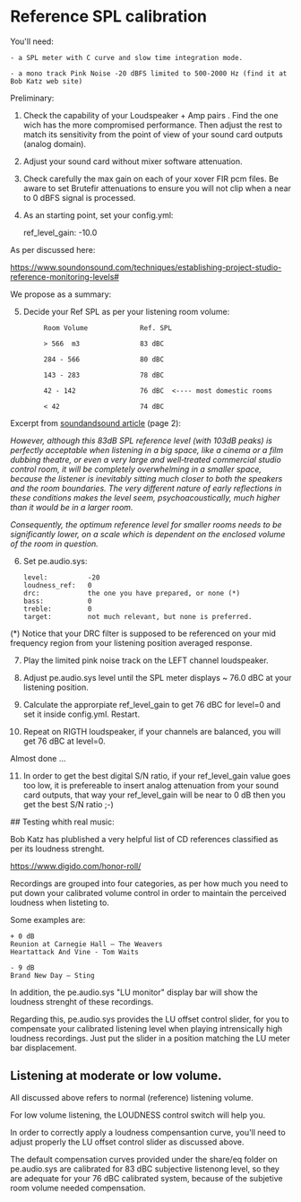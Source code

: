 # Reference SPL calibration


You'll need:

    - a SPL meter with C curve and slow time integration mode.

    - a mono track Pink Noise -20 dBFS limited to 500-2000 Hz (find it at Bob Katz web site)

Preliminary:


1. Check the capability of your Loudspeaker + Amp pairs . Find the one wich has the more compromised performance. Then adjust the rest to match its sensitivity from the point of view of your sound card outputs (analog domain).

2. Adjust your sound card without mixer software attenuation.

3. Check carefully the max gain on each of your xover FIR pcm files. Be aware to set Brutefir attenuations to ensure you will not clip when a near to 0 dBFS signal is processed.

4. As an starting point, set your config.yml:

    ref_level_gain: -10.0


As per discussed here:

https://www.soundonsound.com/techniques/establishing-project-studio-reference-monitoring-levels#

We propose as a summary:

5. Decide your Ref SPL as per your listening room volume:

            Room Volume             Ref. SPL

            > 566  m3               83 dBC

            284 - 566               80 dBC

            143 - 283               78 dBC

            42 - 142                76 dBC  <---- most domestic rooms

            < 42                    74 dBC

Excerpt from [soundandsound article](https://www.soundonsound.com/techniques/establishing-project-studio-reference-monitoring-levels?page=2) (page 2):


*However, although this 83dB SPL reference level (with 103dB peaks) is perfectly acceptable when listening in a big space, like a cinema or a film dubbing theatre, or even a very large and well‑treated commercial studio control room, it will be completely overwhelming in a smaller space, because the listener is inevitably sitting much closer to both the speakers and the room boundaries. The very different nature of early reflections in these conditions makes the level seem, psychoacoustically, much higher than it would be in a larger room.*

*Consequently, the optimum reference level for smaller rooms needs to be significantly lower, on a scale which is dependent on the enclosed volume of the room in question.*



6. Set pe.audio.sys:

    ```
    level:          -20
    loudness_ref:   0
    drc:            the one you have prepared, or none (*)
    bass:           0
    treble:         0
    target:         not much relevant, but none is preferred.
    ```

(*) Notice that your DRC filter is supposed to be referenced on your mid frequency region from your listening position averaged response. 


7. Play the limited pink noise track on the LEFT channel loudspeaker.

8. Adjust pe.audio.sys level until the SPL meter displays ~ 76.0 dBC  at your listening position.

9. Calculate the approrpiate ref_level_gain to get 76 dBC for level=0 and set it inside config.yml. Restart.

10. Repeat on RIGTH loudspeaker, if your channels are balanced, you will get 76 dBC at level=0.

Almost done ...

11. In order to get the best digital S/N ratio, if your ref_level_gain value goes too low, it is prefereable to insert analog attenuation from your sound card outputs, that way your ref_level_gain will be near to 0 dB then you get the best S/N ratio ;-)


## Testing whith real music:

Bob Katz has plublished a very helpful list of CD references classified as per its loudness strenght.

https://www.digido.com/honor-roll/

Recordings are grouped into four categories, as per how much you need to put down your calibrated volume control in order to maintain the perceived loudness when listeting to.

Some examples are:

    + 0 dB
    Reunion at Carnegie Hall – The Weavers
    Heartattack And Vine - Tom Waits

    - 9 dB
    Brand New Day – Sting

In addition, the pe.audio.sys "LU monitor" display bar will show the loudness strenght of these recordings.

Regarding this, pe.audio.sys provides the LU offset control slider, for you to compensate your calibrated listening level when playing intrensically high loudness recordings. Just put the slider in a position matching the LU meter bar displacement.

## Listening at moderate or low volume.

All discussed above refers to normal (reference) listening volume.

For low volume listening, the LOUDNESS control switch will help you.

In order to correctly apply a loudness compensantion curve, you'll need to adjust properly the LU offset control slider as discussed above.

The default compensation curves provided under the share/eq folder on pe.audio.sys are calibrated for 83 dBC subjective listenong level, so they are adequate for your 76 dBC calibrated system, because of the subjetive room volume needed compensation.


